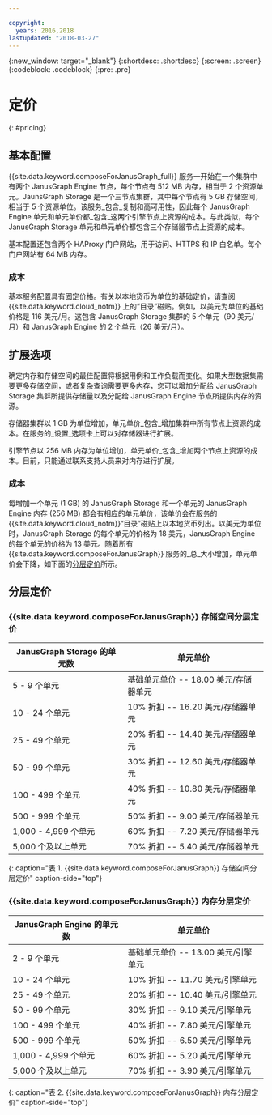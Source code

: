 ```yaml
---

copyright:
  years: 2016,2018
lastupdated: "2018-03-27"
---
```


{:new_window: target="_blank"}
{:shortdesc: .shortdesc}
{:screen: .screen}
{:codeblock: .codeblock}
{:pre: .pre}

# 定价
{: #pricing}

## 基本配置
{{site.data.keyword.composeForJanusGraph_full}} 服务一开始在一个集群中有两个 JanusGraph Engine 节点，每个节点有 512 MB 内存，相当于 2 个资源单元。JaunsGraph Storage 是一个三节点集群，其中每个节点有 5 GB 存储空间，相当于 5 个资源单位。该服务_包含_复制和高可用性，因此每个 JanusGraph Engine 单元和单元单价都_包含_这两个引擎节点上资源的成本。与此类似，每个 JanusGraph Storage 单元和单元单价都包含三个存储器节点上资源的成本。

基本配置还包含两个 HAProxy 门户网站，用于访问、HTTPS 和 IP 白名单。每个门户网站有 64 MB 内存。

### 成本
基本服务配置具有固定价格。有关以本地货币为单位的基础定价，请查阅 {{site.data.keyword.cloud_notm}} 上的“目录”磁贴。例如，以美元为单位的基础价格是 116 美元/月。这包含 JanusGraph Storage 集群的 5 个单元（90 美元/月）和 JanusGraph Engine 的 2 个单元（26 美元/月）。


## 扩展选项
确定内存和存储空间的最佳配置将根据用例和工作负载而变化。如果大型数据集需要更多存储空间，或者复杂查询需要更多内存，您可以增加分配给 JanusGraph Storage 集群所提供存储量以及分配给 JanusGraph Engine 节点所提供内存的资源。 

存储器集群以 1 GB 为单位增加，单元单价_包含_增加集群中所有节点上资源的成本。在服务的_设置_选项卡上可以对存储器进行扩展。
 
引擎节点以 256 MB 内存为单位增加，单元单价_包含_增加两个节点上资源的成本。目前，只能通过联系支持人员来对内存进行扩展。

### 成本
每增加一个单元 (1 GB) 的 JanusGraph Storage 和一个单元的 JanusGraph Engine 内存 (256 MB) 都会有相应的单元单价，该单价会在服务的 {{site.data.keyword.cloud_notm}}“目录”磁贴上以本地货币列出。以美元为单位时，JanusGraph Storage 的每个单元的价格为 18 美元，JanusGraph Engine 的每个单元的价格为 13 美元。随着所有 {{site.data.keyword.composeForJanusGraph}} 服务的_总_大小增加，单元单价会下降，如下面的[分层定价](#tiered-pricing)所示。

## 分层定价

### {{site.data.keyword.composeForJanusGraph}} 存储空间分层定价

JanusGraph Storage 的单元数|单元单价
----------|-----------
5 - 9 个单元|基础单元单价 -- 18.00 美元/存储器单元
10 - 24 个单元|10% 折扣 -- 16.20 美元/存储器单元
25 - 49 个单元|20% 折扣 -- 14.40 美元/存储器单元
50 - 99 个单元|30% 折扣 -- 12.60 美元/存储器单元
100 - 499 个单元|40% 折扣 -- 10.80 美元/存储器单元
500 - 999 个单元|50% 折扣 -- 9.00 美元/存储器单元
1,000 - 4,999 个单元|60% 折扣 -- 7.20 美元/存储器单元
5,000 个及以上单元|70% 折扣 -- 5.40 美元/存储器单元
{: caption="表 1. {{site.data.keyword.composeForJanusGraph}} 存储空间分层定价" caption-side="top"}

### {{site.data.keyword.composeForJanusGraph}} 内存分层定价

JanusGraph Engine 的单元数|单元单价
----------|-----------
2 - 9 个单元|基础单元单价 -- 13.00 美元/引擎单元
10 - 24 个单元|10% 折扣 -- 11.70 美元/引擎单元
25 - 49 个单元|20% 折扣 -- 10.40 美元/引擎单元
50 - 99 个单元|30% 折扣 -- 9.10 美元/引擎单元
100 - 499 个单元|40% 折扣 -- 7.80 美元/引擎单元
500 - 999 个单元|50% 折扣 -- 6.50 美元/引擎单元
1,000 - 4,999 个单元|60% 折扣 -- 5.20 美元/引擎单元
5,000 个及以上单元|70% 折扣 -- 3.90 美元/引擎单元
{: caption="表 2. {{site.data.keyword.composeForJanusGraph}} 内存分层定价" caption-side="top"}
